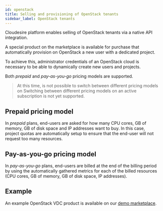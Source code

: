 ```yaml
---
id: openstack
title: Selling and provisioning of OpenStack tenants
sidebar_label: OpenStack tenants
---
```


Cloudesire platform enables selling of OpenStack tenants via a native API
integration.

A special product on the marketplace is available for purchase that
automatically provision on OpenStack a new user with a dedicated project.

To achieve this, administrator credentials of an OpenStack cloud is necessary to
be able to dynamically create new users and projects.

Both *prepaid* and *pay-as-you-go* pricing models are supported.

> At this time, is not possible to switch between different pricing models on
> Switching between different pricing models on an active subscription is not yet supported.

## Prepaid pricing model

In *prepaid* plans, end-users are asked for how many CPU cores, GB of memory, GB
of disk space and IP addresses want to buy. In this case, project quotas are
automatically setup to ensure that the end-user will not request too many
resources.

## Pay-as-you-go pricing model

In *pay-as-you-go* plans, end-users are billed at the end of the billing period
by using the automatically gathered metrics for each of the billed resources
(CPU cores, GB of memory, GB of disk space, IP addresses).

## Example

An example OpenStack VDC product is available on our [demo marketplace](https://demo.cloudesire.com/2410/iaas/openstack-vdc).
